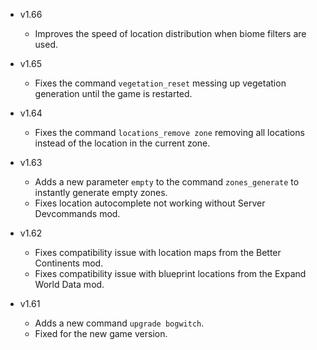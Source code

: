 - v1.66
  - Improves the speed of location distribution when biome filters are used.

- v1.65
  - Fixes the command `vegetation_reset` messing up vegetation generation until the game is restarted.

- v1.64
  - Fixes the command `locations_remove zone` removing all locations instead of the location in the current zone.

- v1.63
  - Adds a new parameter `empty` to the command `zones_generate` to instantly generate empty zones.
  - Fixes location autocomplete not working without Server Devcommands mod.

- v1.62
  - Fixes compatibility issue with location maps from the Better Continents mod.
  - Fixes compatibility issue with blueprint locations from the Expand World Data mod.

- v1.61
  - Adds a new command `upgrade bogwitch`.
  - Fixed for the new game version.
